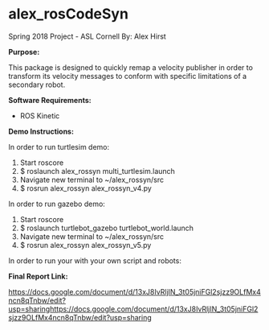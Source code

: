 # alex_rosCodeSyn
Spring 2018 Project - ASL Cornell 
By: Alex Hirst 

**Purpose:** 

This package is designed to quickly remap a velocity publisher in order to transform its velocity messages to conform with specific limitations of a secondary robot.

**Software Requirements:** 

- ROS Kinetic

**Demo Instructions:** 

In order to run turtlesim demo:

1. Start roscore
2. $ roslaunch alex_rossyn multi_turtlesim.launch
3. Navigate new terminal to ~/alex_rossyn/src
4. $ rosrun alex_rossyn alex_rossyn_v4.py

In order to run gazebo demo:

1. Start roscore 
2. $ roslaunch turtlebot_gazebo turtlebot_world.launch
3. Navigate new terminal to ~/alex_rossyn/src
4. $ rosrun alex_rossyn alex_rossyn_v5.py

In order to run your with your own script and robots: 




**Final Report Link:**

https://docs.google.com/document/d/13xJ8IvRljIN_3t05jniFGl2sjzz9OLfMx4ncn8qTnbw/edit?usp=sharinghttps://docs.google.com/document/d/13xJ8IvRljIN_3t05jniFGl2sjzz9OLfMx4ncn8qTnbw/edit?usp=sharing
